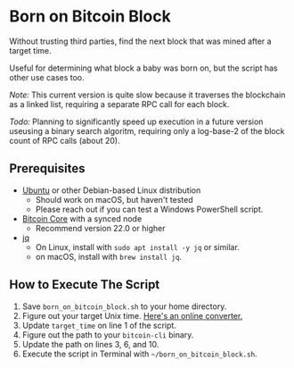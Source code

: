 # Born on Bitcoin Block

Without trusting third parties, find the next block that was mined after a target time.

Useful for determining what block a baby was born on, but the script has other use cases too.

*Note:* This current version is quite slow because it traverses the blockchain as a linked list, requiring a separate RPC call for each block.

*Todo:* Planning to significantly speed up execution in a future version useusing a binary search algoritm, requiring only a log-base-2 of the block count of RPC calls (about 20).

## Prerequisites

- [Ubuntu](https://ubuntu.com/tutorials/install-ubuntu-desktop#1-overview) or other Debian-based Linux distribution
  - Should work on macOS, but haven't tested
  - Please reach out if you can test a Windows PowerShell script.
- [Bitcoin Core](https://github.com/bitcoin/bitcoin/releases) with a synced node
  - Recommend version 22.0 or higher
- [jq](https://stedolan.github.io/jq/)
  - On Linux, install with `sudo apt install -y jq` or similar.
  - on macOS, install with `brew install jq`.

## How to Execute The Script

1. Save `born_on_bitcoin_block.sh` to your home directory.
2. Figure out your target Unix time. [Here's an online converter.](https://time.is/Unix_time_converter)
3. Update `target_time` on line 1 of the script.
4. Figure out the path to your `bitcoin-cli` binary.
5. Update the path on lines 3, 6, and 10.
6. Execute the script in Terminal with `~/born_on_bitcoin_block.sh`.
